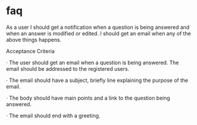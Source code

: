 # faq
As a user I should get a notification when a question is being answered and when an answer is modified or edited. I should get an email when any of the above things happens.

 

Acceptance Criteria

·        The user should get an email when a question is being answered. The email should be addressed to the registered users.

·        The email should have a subject, briefly line explaining the purpose of the email.

·        The body should have main points and a link to the question being answered.

·        The email should end with a greeting.